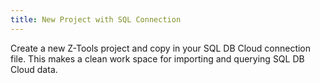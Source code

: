 ```yaml
---
title: New Project with SQL Connection
---
```


Create a new Z-Tools project and copy in your SQL DB Cloud connection file.  This makes a clean work space for importing and querying SQL DB Cloud data.
